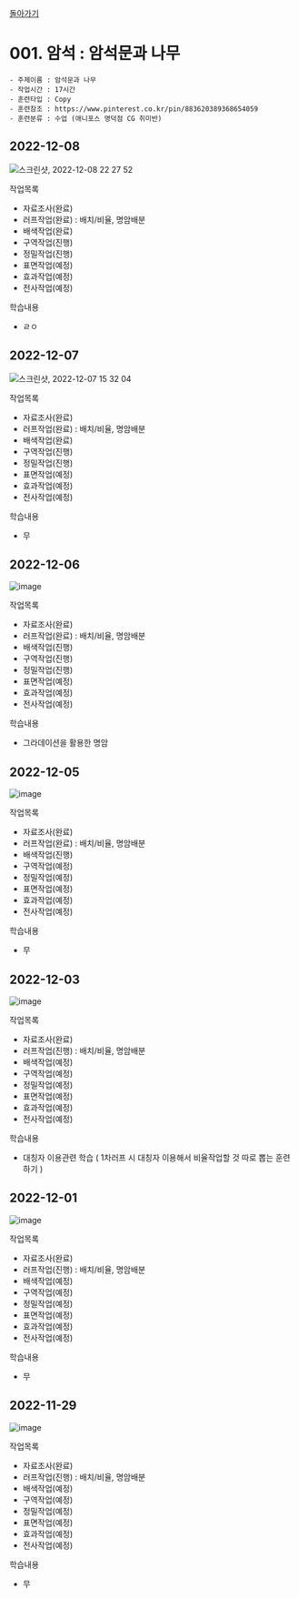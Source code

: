 [돌아가기](/Object-Natural/README.md)

# 001. 암석 : 암석문과 나무

```
- 주제이름 : 암석문과 나무
- 작업시간 : 17시간
- 훈련타입 : Copy
- 훈련참조 : https://www.pinterest.co.kr/pin/883620389368654059
- 훈련분류 : 수업 (애니포스 명덕점 CG 취미반)
```

## 2022-12-08
![스크린샷, 2022-12-08 22 27 52](https://user-images.githubusercontent.com/77244047/206458385-68f03871-cd7c-4f43-97e0-d906f2ad339c.png)

작업목록
- 자료조사(완료)
- 러프작업(완료) : 배치/비율, 명암배분
- 배색작업(완료) 
- 구역작업(진행)
- 정밀작업(진행)
- 표면작업(예정)
- 효과작업(예정)
- 전사작업(예정)

학습내용
- ㄹㅇ


## 2022-12-07
![스크린샷, 2022-12-07 15 32 04](https://user-images.githubusercontent.com/77244047/206105978-729047a8-ae70-40ba-84a3-6284fc60acee.png)

작업목록
- 자료조사(완료)
- 러프작업(완료) : 배치/비율, 명암배분
- 배색작업(완료) 
- 구역작업(진행)
- 정밀작업(진행)
- 표면작업(예정)
- 효과작업(예정)
- 전사작업(예정)

학습내용
- 무

## 2022-12-06
![image](https://user-images.githubusercontent.com/77244047/205934680-0ffcf74c-4b74-4239-be6f-0533a5e3fea0.png)

작업목록
- 자료조사(완료)
- 러프작업(완료) : 배치/비율, 명암배분
- 배색작업(진행) 
- 구역작업(진행)
- 정밀작업(진행)
- 표면작업(예정)
- 효과작업(예정)
- 전사작업(예정)

학습내용
- 그라데이션을 활용한 명암

## 2022-12-05
![image](https://user-images.githubusercontent.com/77244047/205524100-2698501f-15a0-4482-b393-17d97a0bdb3f.png)

작업목록
- 자료조사(완료)
- 러프작업(완료) : 배치/비율, 명암배분
- 배색작업(진행)
- 구역작업(예정)
- 정밀작업(예정)
- 표면작업(예정)
- 효과작업(예정)
- 전사작업(예정)

학습내용
- 무

## 2022-12-03
![image](https://user-images.githubusercontent.com/77244047/205424232-ac003b9d-b588-475b-bbb3-485ff316e7e5.png)

작업목록
- 자료조사(완료)
- 러프작업(진행) : 배치/비율, 명암배분
- 배색작업(예정)
- 구역작업(예정)
- 정밀작업(예정)
- 표면작업(예정)
- 효과작업(예정)
- 전사작업(예정)

학습내용
- 대칭자 이용관련 학습 ( 1차러프 시 대칭자 이용해서 비율작업할 것 따로 뽑는 훈련하기 )

## 2022-12-01
![image](https://user-images.githubusercontent.com/77244047/205065882-b0b50a08-7d43-44f2-acef-7f2a31a4415a.png)

작업목록
- 자료조사(완료)
- 러프작업(진행) : 배치/비율, 명암배분
- 배색작업(예정)
- 구역작업(예정)
- 정밀작업(예정)
- 표면작업(예정)
- 효과작업(예정)
- 전사작업(예정)

학습내용
- 무

## 2022-11-29
![image](https://user-images.githubusercontent.com/77244047/204543621-2c6be8c0-7a33-43bf-8adc-85266cea87bd.png)

작업목록
- 자료조사(완료)
- 러프작업(진행) : 배치/비율, 명암배분
- 배색작업(예정)
- 구역작업(예정)
- 정밀작업(예정)
- 표면작업(예정)
- 효과작업(예정)
- 전사작업(예정)

학습내용
- 무
